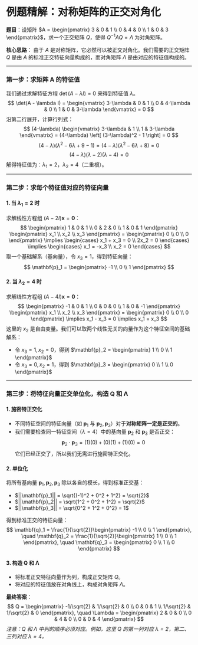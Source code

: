 # 例题精解：对称矩阵的正交对角化

**题目**：设矩阵 $A = \begin{pmatrix} 3 & 0 & 1 \\ 0 & 4 & 0 \\ 1 & 0 & 3 \end{pmatrix}$，求一个正交矩阵 $Q$，使得 $Q^{-1}AQ = \Lambda$ 为对角矩阵。

**核心思路**：
由于 $A$ 是对称矩阵，它必然可以被正交对角化。我们需要的正交矩阵 $Q$ 是由 $A$ 的标准正交特征向量构成的，而对角矩阵 $\Lambda$ 是由对应的特征值构成的。

---

### 第一步：求矩阵 A 的特征值

我们通过求解特征方程 $\det(A - \lambda I) = 0$ 来得到特征值 $\lambda$。
$$
\det(A - \lambda I) = \begin{vmatrix} 3-\lambda & 0 & 1 \\ 0 & 4-\lambda & 0 \\ 1 & 0 & 3-\lambda \end{vmatrix} = 0
$$
沿第二行展开，计算行列式：
$$
(4-\lambda) \begin{vmatrix} 3-\lambda & 1 \\ 1 & 3-\lambda \end{vmatrix} = (4-\lambda) \left[ (3-\lambda)^2 - 1 \right] = 0
$$
$$
(4-\lambda) (\lambda^2 - 6\lambda + 9 - 1) = (4-\lambda) (\lambda^2 - 6\lambda + 8) = 0
$$
$$
(4-\lambda)(\lambda-2)(\lambda-4) = 0
$$
解得特征值为：$\lambda_1 = 2$，$\lambda_2 = 4$（二重根）。

---

### 第二步：求每个特征值对应的特征向量

#### 1. 当 $\lambda_1 = 2$ 时
求解线性方程组 $(A - 2I)\mathbf{x} = \mathbf{0}$：
$$
\begin{pmatrix} 1 & 0 & 1 \\ 0 & 2 & 0 \\ 1 & 0 & 1 \end{pmatrix} \begin{pmatrix} x_1 \\ x_2 \\ x_3 \end{pmatrix} = \begin{pmatrix} 0 \\ 0 \\ 0 \end{pmatrix} \implies \begin{cases} x_1 + x_3 = 0 \\ 2x_2 = 0 \end{cases} \implies \begin{cases} x_1 = -x_3 \\ x_2 = 0 \end{cases}
$$
取一个基础解系（基向量），令 $x_3=1$，得到特征向量：
$$
\mathbf{p}_1 = \begin{pmatrix} -1 \\ 0 \\ 1 \end{pmatrix}
$$

#### 2. 当 $\lambda_2 = 4$ 时
求解线性方程组 $(A - 4I)\mathbf{x} = \mathbf{0}$：
$$
\begin{pmatrix} -1 & 0 & 1 \\ 0 & 0 & 0 \\ 1 & 0 & -1 \end{pmatrix} \begin{pmatrix} x_1 \\ x_2 \\ x_3 \end{pmatrix} = \begin{pmatrix} 0 \\ 0 \\ 0 \end{pmatrix} \implies x_1 - x_3 = 0 \implies x_1 = x_3
$$
这里的 $x_2$ 是自由变量。我们可以取两个线性无关的向量作为这个特征空间的基础解系：
- 令 $x_3=1, x_2=0$，得到 $\mathbf{p}_2 = \begin{pmatrix} 1 \\ 0 \\ 1 \end{pmatrix}$
- 令 $x_3=0, x_2=1$，得到 $\mathbf{p}_3 = \begin{pmatrix} 0 \\ 1 \\ 0 \end{pmatrix}$

---

### 第三步：将特征向量正交单位化，构造 Q 和 Λ

#### 1. 施密特正交化
- 不同特征空间的特征向量（如 $\mathbf{p}_1$ 与 $\mathbf{p}_2, \mathbf{p}_3$）对于**对称矩阵一定是正交的**。
- 我们需要检查同一特征空间（$\lambda=4$）中的基向量 $\mathbf{p}_2$ 和 $\mathbf{p}_3$ 是否正交：
  $$
  \mathbf{p}_2 \cdot \mathbf{p}_3 = (1)(0) + (0)(1) + (1)(0) = 0
  $$
  它们已经正交了，所以我们无需进行施密特正交化。

#### 2. 单位化
将所有基向量 $\mathbf{p}_1, \mathbf{p}_2, \mathbf{p}_3$ 除以各自的模长，得到标准正交基：
- $||\mathbf{p}_1|| = \sqrt{(-1)^2 + 0^2 + 1^2} = \sqrt{2}$
- $||\mathbf{p}_2|| = \sqrt{1^2 + 0^2 + 1^2} = \sqrt{2}$
- $||\mathbf{p}_3|| = \sqrt{0^2 + 1^2 + 0^2} = 1$

得到标准正交的特征向量：
$$
\mathbf{q}_1 = \frac{1}{\sqrt{2}}\begin{pmatrix} -1 \\ 0 \\ 1 \end{pmatrix}, \quad \mathbf{q}_2 = \frac{1}{\sqrt{2}}\begin{pmatrix} 1 \\ 0 \\ 1 \end{pmatrix}, \quad \mathbf{q}_3 = \begin{pmatrix} 0 \\ 1 \\ 0 \end{pmatrix}
$$

#### 3. 构造 Q 和 Λ
- 将标准正交特征向量作为列，构成正交矩阵 $Q$。
- 将对应的特征值放在对角线上，构成对角矩阵 $\Lambda$。

**最终答案**：
$$
Q = \begin{pmatrix} -1/\sqrt{2} & 1/\sqrt{2} & 0 \\ 0 & 0 & 1 \\ 1/\sqrt{2} & 1/\sqrt{2} & 0 \end{pmatrix}, \quad \Lambda = \begin{pmatrix} 2 & 0 & 0 \\ 0 & 4 & 0 \\ 0 & 0 & 4 \end{pmatrix}
$$
*注意：Q 和 Λ 中列的顺序必须对应。例如，这里 Q 的第一列对应 $\lambda=2$，第二、三列对应 $\lambda=4$。*